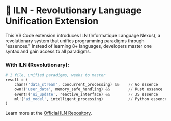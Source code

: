 # 🌌 ILN - Revolutionary Language Unification Extension
This VS Code extension introduces ILN (Informatique Language Nexus), a revolutionary system that unifies programming paradigms through "essences."
Instead of learning 8+ languages, developers master one syntax and gain access to all paradigms.

### With ILN (Revolutionary):
```python
# 1 file, unified paradigms, weeks to master
result = (
    chan!('data_stream', concurrent_processing) &&    // Go essence
    own!('user_data', memory_safe_handling) &&        // Rust essence
    event!('ui_update', reactive_interface) &&        // JS essence
    ml!('ai_model', intelligent_processing)           // Python essence
)
```
Learn more at the [Official ILN Repository](https://github.com/Tryboy869/iln-nexus).